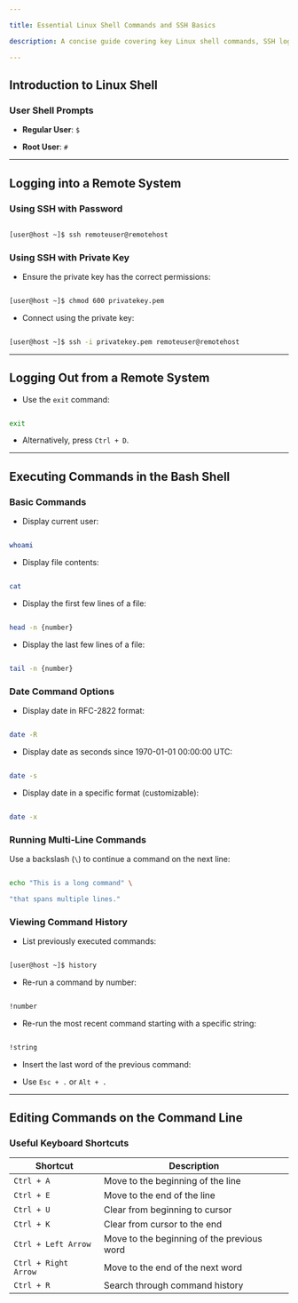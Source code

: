 ```yaml
---

title: Essential Linux Shell Commands and SSH Basics

description: A concise guide covering key Linux shell commands, SSH login methods, private key permissions, and command-line editing shortcuts.

---
```

## Introduction to Linux Shell

### User Shell Prompts

- **Regular User**: `$`

- **Root User**: `#`

  

---

  

## Logging into a Remote System

  

### Using SSH with Password

```bash

[user@host ~]$ ssh remoteuser@remotehost

```

  

### Using SSH with Private Key

- Ensure the private key has the correct permissions:

```bash

[user@host ~]$ chmod 600 privatekey.pem

```

- Connect using the private key:

```bash

[user@host ~]$ ssh -i privatekey.pem remoteuser@remotehost

```

  

---

  

## Logging Out from a Remote System

- Use the `exit` command:

```bash

exit

```

- Alternatively, press `Ctrl + D`.

  

---

  

## Executing Commands in the Bash Shell

  

### Basic Commands

- Display current user:

```bash

whoami

```

- Display file contents:

```bash

cat

```

- Display the first few lines of a file:

```bash

head -n {number}

```

- Display the last few lines of a file:

```bash

tail -n {number}

```

  

### Date Command Options

- Display date in RFC-2822 format:

```bash

date -R

```

- Display date as seconds since 1970-01-01 00:00:00 UTC:

```bash

date -s

```

- Display date in a specific format (customizable):

```bash

date -x

```

  

### Running Multi-Line Commands

Use a backslash (`\`) to continue a command on the next line:

```bash

echo "This is a long command" \

"that spans multiple lines."

```

  

### Viewing Command History

- List previously executed commands:

```bash

[user@host ~]$ history

```

- Re-run a command by number:

```bash

!number

```

- Re-run the most recent command starting with a specific string:

```bash

!string

```

- Insert the last word of the previous command:

- Use `Esc + .` or `Alt + .`

  

---

  

## Editing Commands on the Command Line

  

### Useful Keyboard Shortcuts

| Shortcut             | Description                                |
| -------------------- | ------------------------------------------ |
| `Ctrl + A`           | Move to the beginning of the line          |
| `Ctrl + E`           | Move to the end of the line                |
| `Ctrl + U`           | Clear from beginning to cursor             |
| `Ctrl + K`           | Clear from cursor to the end               |
| `Ctrl + Left Arrow`  | Move to the beginning of the previous word |
| `Ctrl + Right Arrow` | Move to the end of the next word           |
| `Ctrl + R`           | Search through command history             |